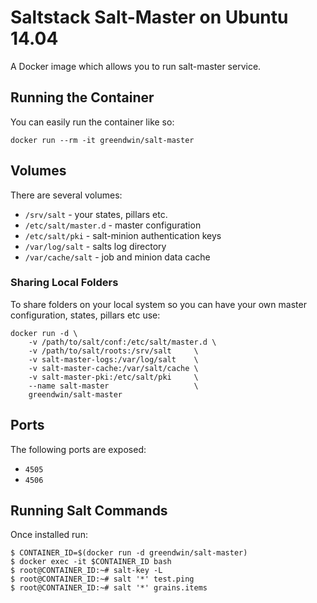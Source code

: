 # Saltstack Salt-Master on Ubuntu 14.04

A Docker image which allows you to run salt-master service.

## Running the Container

You can easily run the container like so:

	docker run --rm -it greendwin/salt-master

## Volumes

There are several volumes:

 * `/srv/salt` - your states, pillars etc.
 * `/etc/salt/master.d` - master configuration
 * `/etc/salt/pki` - salt-minion authentication keys
 * `/var/log/salt` - salts log directory
 * `/var/cache/salt` - job and minion data cache

### Sharing Local Folders

To share folders on your local system so you can have your own master
configuration, states, pillars etc use:

    docker run -d \
        -v /path/to/salt/conf:/etc/salt/master.d \
        -v /path/to/salt/roots:/srv/salt 	 \
        -v salt-master-logs:/var/log/salt    \
        -v salt-master-cache:/var/salt/cache \
        -v salt-master-pki:/etc/salt/pki     \
        --name salt-master					 \
        greendwin/salt-master

## Ports

The following ports are exposed:
 * `4505`
 * `4506`

## Running Salt Commands

Once installed run:

    $ CONTAINER_ID=$(docker run -d greendwin/salt-master)
    $ docker exec -it $CONTAINER_ID bash
    $ root@CONTAINER_ID:~# salt-key -L
    $ root@CONTAINER_ID:~# salt '*' test.ping
    $ root@CONTAINER_ID:~# salt '*' grains.items
